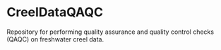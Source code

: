 # CreelDataQAQC
Repository for performing quality assurance and quality control checks (QAQC) on freshwater creel data.
